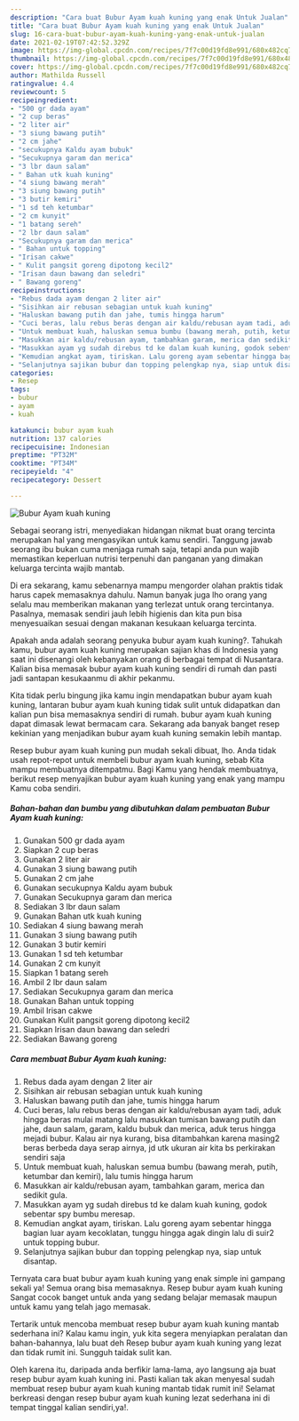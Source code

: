 ```yaml
---
description: "Cara buat Bubur Ayam kuah kuning yang enak Untuk Jualan"
title: "Cara buat Bubur Ayam kuah kuning yang enak Untuk Jualan"
slug: 16-cara-buat-bubur-ayam-kuah-kuning-yang-enak-untuk-jualan
date: 2021-02-19T07:42:52.329Z
image: https://img-global.cpcdn.com/recipes/7f7c00d19fd8e991/680x482cq70/bubur-ayam-kuah-kuning-foto-resep-utama.jpg
thumbnail: https://img-global.cpcdn.com/recipes/7f7c00d19fd8e991/680x482cq70/bubur-ayam-kuah-kuning-foto-resep-utama.jpg
cover: https://img-global.cpcdn.com/recipes/7f7c00d19fd8e991/680x482cq70/bubur-ayam-kuah-kuning-foto-resep-utama.jpg
author: Mathilda Russell
ratingvalue: 4.4
reviewcount: 5
recipeingredient:
- "500 gr dada ayam"
- "2 cup beras"
- "2 liter air"
- "3 siung bawang putih"
- "2 cm jahe"
- "secukupnya Kaldu ayam bubuk"
- "Secukupnya garam dan merica"
- "3 lbr daun salam"
- " Bahan utk kuah kuning"
- "4 siung bawang merah"
- "3 siung bawang putih"
- "3 butir kemiri"
- "1 sd teh ketumbar"
- "2 cm kunyit"
- "1 batang sereh"
- "2 lbr daun salam"
- "Secukupnya garam dan merica"
- " Bahan untuk topping"
- "Irisan cakwe"
- " Kulit pangsit goreng dipotong kecil2"
- "Irisan daun bawang dan seledri"
- " Bawang goreng"
recipeinstructions:
- "Rebus dada ayam dengan 2 liter air"
- "Sisihkan air rebusan sebagian untuk kuah kuning"
- "Haluskan bawang putih dan jahe, tumis hingga harum"
- "Cuci beras, lalu rebus beras dengan air kaldu/rebusan ayam tadi, aduk hingga beras mulai matang lalu masukkan tumisan bawang putih dan jahe, daun salam, garam, kaldu bubuk dan merica, aduk terus hingga mejadi bubur. Kalau air nya kurang, bisa ditambahkan karena masing2 beras berbeda daya serap airnya, jd utk ukuran air kita bs perkirakan sendiri saja"
- "Untuk membuat kuah, haluskan semua bumbu (bawang merah, putih, ketumbar dan kemiri), lalu tumis hingga harum"
- "Masukkan air kaldu/rebusan ayam, tambahkan garam, merica dan sedikit gula."
- "Masukkan ayam yg sudah direbus td ke dalam kuah kuning, godok sebentar spy bumbu meresap."
- "Kemudian angkat ayam, tiriskan. Lalu goreng ayam sebentar hingga bagian luar ayam kecoklatan, tunggu hingga agak dingin lalu di suir2 untuk topping bubur."
- "Selanjutnya sajikan bubur dan topping pelengkap nya, siap untuk disantap."
categories:
- Resep
tags:
- bubur
- ayam
- kuah

katakunci: bubur ayam kuah 
nutrition: 137 calories
recipecuisine: Indonesian
preptime: "PT32M"
cooktime: "PT34M"
recipeyield: "4"
recipecategory: Dessert

---
```



![Bubur Ayam kuah kuning](https://img-global.cpcdn.com/recipes/7f7c00d19fd8e991/680x482cq70/bubur-ayam-kuah-kuning-foto-resep-utama.jpg)

Sebagai seorang istri, menyediakan hidangan nikmat buat orang tercinta merupakan hal yang mengasyikan untuk kamu sendiri. Tanggung jawab seorang ibu bukan cuma menjaga rumah saja, tetapi anda pun wajib memastikan keperluan nutrisi terpenuhi dan panganan yang dimakan keluarga tercinta wajib mantab.

Di era  sekarang, kamu sebenarnya mampu mengorder olahan praktis tidak harus capek memasaknya dahulu. Namun banyak juga lho orang yang selalu mau memberikan makanan yang terlezat untuk orang tercintanya. Pasalnya, memasak sendiri jauh lebih higienis dan kita pun bisa menyesuaikan sesuai dengan makanan kesukaan keluarga tercinta. 



Apakah anda adalah seorang penyuka bubur ayam kuah kuning?. Tahukah kamu, bubur ayam kuah kuning merupakan sajian khas di Indonesia yang saat ini disenangi oleh kebanyakan orang di berbagai tempat di Nusantara. Kalian bisa memasak bubur ayam kuah kuning sendiri di rumah dan pasti jadi santapan kesukaanmu di akhir pekanmu.

Kita tidak perlu bingung jika kamu ingin mendapatkan bubur ayam kuah kuning, lantaran bubur ayam kuah kuning tidak sulit untuk didapatkan dan kalian pun bisa memasaknya sendiri di rumah. bubur ayam kuah kuning dapat dimasak lewat bermacam cara. Sekarang ada banyak banget resep kekinian yang menjadikan bubur ayam kuah kuning semakin lebih mantap.

Resep bubur ayam kuah kuning pun mudah sekali dibuat, lho. Anda tidak usah repot-repot untuk membeli bubur ayam kuah kuning, sebab Kita mampu membuatnya ditempatmu. Bagi Kamu yang hendak membuatnya, berikut resep menyajikan bubur ayam kuah kuning yang enak yang mampu Kamu coba sendiri.

<!--inarticleads1-->

##### Bahan-bahan dan bumbu yang dibutuhkan dalam pembuatan Bubur Ayam kuah kuning:

1. Gunakan 500 gr dada ayam
1. Siapkan 2 cup beras
1. Gunakan 2 liter air
1. Gunakan 3 siung bawang putih
1. Gunakan 2 cm jahe
1. Gunakan secukupnya Kaldu ayam bubuk
1. Gunakan Secukupnya garam dan merica
1. Sediakan 3 lbr daun salam
1. Gunakan  Bahan utk kuah kuning
1. Sediakan 4 siung bawang merah
1. Gunakan 3 siung bawang putih
1. Gunakan 3 butir kemiri
1. Gunakan 1 sd teh ketumbar
1. Gunakan 2 cm kunyit
1. Siapkan 1 batang sereh
1. Ambil 2 lbr daun salam
1. Sediakan Secukupnya garam dan merica
1. Gunakan  Bahan untuk topping
1. Ambil Irisan cakwe
1. Gunakan  Kulit pangsit goreng dipotong kecil2
1. Siapkan Irisan daun bawang dan seledri
1. Sediakan  Bawang goreng




<!--inarticleads2-->

##### Cara membuat Bubur Ayam kuah kuning:

1. Rebus dada ayam dengan 2 liter air
1. Sisihkan air rebusan sebagian untuk kuah kuning
1. Haluskan bawang putih dan jahe, tumis hingga harum
1. Cuci beras, lalu rebus beras dengan air kaldu/rebusan ayam tadi, aduk hingga beras mulai matang lalu masukkan tumisan bawang putih dan jahe, daun salam, garam, kaldu bubuk dan merica, aduk terus hingga mejadi bubur. Kalau air nya kurang, bisa ditambahkan karena masing2 beras berbeda daya serap airnya, jd utk ukuran air kita bs perkirakan sendiri saja
1. Untuk membuat kuah, haluskan semua bumbu (bawang merah, putih, ketumbar dan kemiri), lalu tumis hingga harum
1. Masukkan air kaldu/rebusan ayam, tambahkan garam, merica dan sedikit gula.
1. Masukkan ayam yg sudah direbus td ke dalam kuah kuning, godok sebentar spy bumbu meresap.
1. Kemudian angkat ayam, tiriskan. Lalu goreng ayam sebentar hingga bagian luar ayam kecoklatan, tunggu hingga agak dingin lalu di suir2 untuk topping bubur.
1. Selanjutnya sajikan bubur dan topping pelengkap nya, siap untuk disantap.




Ternyata cara buat bubur ayam kuah kuning yang enak simple ini gampang sekali ya! Semua orang bisa memasaknya. Resep bubur ayam kuah kuning Sangat cocok banget untuk anda yang sedang belajar memasak maupun untuk kamu yang telah jago memasak.

Tertarik untuk mencoba membuat resep bubur ayam kuah kuning mantab sederhana ini? Kalau kamu ingin, yuk kita segera menyiapkan peralatan dan bahan-bahannya, lalu buat deh Resep bubur ayam kuah kuning yang lezat dan tidak rumit ini. Sungguh taidak sulit kan. 

Oleh karena itu, daripada anda berfikir lama-lama, ayo langsung aja buat resep bubur ayam kuah kuning ini. Pasti kalian tak akan menyesal sudah membuat resep bubur ayam kuah kuning mantab tidak rumit ini! Selamat berkreasi dengan resep bubur ayam kuah kuning lezat sederhana ini di tempat tinggal kalian sendiri,ya!.

